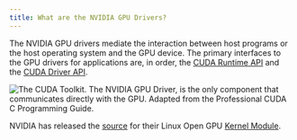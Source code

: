 ```yaml
---
title: What are the NVIDIA GPU Drivers?
---
```


The NVIDIA GPU drivers mediate the interaction between host programs or the host
operating system and the GPU device. The primary interfaces to the GPU drivers
for applications are, in order, the
[CUDA Runtime API](/host-software/cuda-runtime-api) and the
[CUDA Driver API](/host-software/cuda-driver-api).

![The CUDA Toolkit. The NVIDIA GPU Driver, is the only component that communicates directly with the GPU. Adapted from the *Professional CUDA C Programming Guide*.](https://modal-cdn.com/gpu-glossary/terminal-cuda-toolkit.svg)

NVIDIA has released the
[source](https://github.com/NVIDIA/open-gpu-kernel-modules) for their Linux Open
GPU [Kernel Module](/host-software/nvidia-ko).

